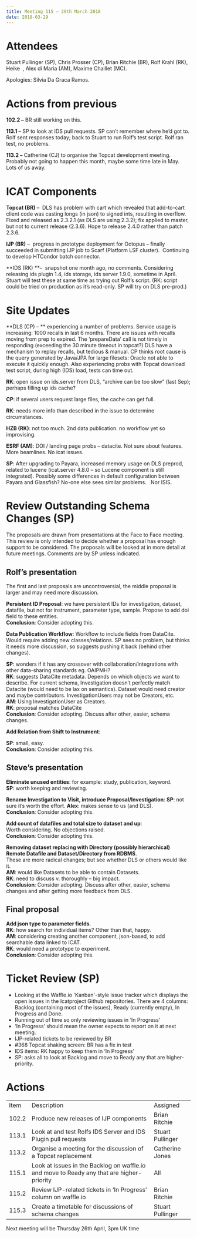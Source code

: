 ```yaml
---
title: Meeting 115 – 29th March 2018
date: 2018-03-29
---
```


# Attendees

Stuart Pullinger (SP), Chris Prosser (CP), Brian Ritchie (BR), Rolf
Krahl (RK), Heike  , Alex di Maria (AM), Maxime Chaillet (MC).

Apologies: Silvia Da Graca Ramos.

# Actions from previous

**102.2 –** BR still working on this.

**113.1 –** SP to look at IDS pull requests. SP can’t remember where
he’d got to. Rolf sent responses today; back to Stuart to run Rolf’s
test script. Rolf ran test, no problems.

**113.2 –** Catherine (CJ) to organise the Topcat development meeting.
Probably not going to happen this month, maybe some time late in May.
Lots of us away.

# ICAT Components

**Topcat (BR)** –  DLS has problem with cart which revealed that
add-to-cart client code was casting longs (in json) to signed ints,
resulting in overflow. Fixed and released as 2.3.2.1 (as DLS are using
2.3.2); fix applied to master, but not to current release (2.3.6). Hope
to release 2.4.0 rather than patch 2.3.6.

**IJP (BR)** –  progress in prototype deployment for Octopus – finally
succeeded in submitting IJP job to Scarf (Platform LSF cluster). 
Continuing to develop HTCondor batch connector.

**IDS (RK) **–  snapshot one month ago, no comments. Considering
releasing ids plugin 1.4, ids storage, ids server 1.9.0, sometime in
April. Stuart will test these at same time as trying out Rolf’s script.
(RK: script could be tried on production as it’s read-only. SP will try
on DLS pre-prod.)

# Site Updates

**DLS (CP) – ** experiencing a number of problems. Service usage is
increasing: 1000 recalls in last 6 months. There are issues with recalls
moving from prep to expired. The ‘prepareData’ call is not timely in
responding (exceeding the 30 minute timeout in topcat?) DLS have a
mechanism to replay recalls, but tedious & manual. CP thinks root cause
is the query generated by Java/JPA for large filesets: Oracle not able
to execute it quickly enough. Also experiencing probs with Topcat
download test script, during high (IDS) load, tests can time out.

**RK**: open issue on ids.server from DLS, “archive can be too slow”
(last Sep); perhaps filling up ids cache?

**CP**: if several users request large files, the cache can get full.

**RK**: needs more info than described in the issue to determine
circumstances.

**HZB (RK)**: not too much. 2nd data publication. no workflow yet so
improvising.

**ESRF (AM)**: DOI / landing page probs – datacite. Not sure about
features. More beamlines. No icat issues.

**SP**: After upgrading to Payara, increased memory usage on DLS
preprod, related to lucene (icat.server 4.8.0 – so Lucene component is
still integrated). Possibly some differences in default configuration
between Payara and Glassfish? No-one else sees similar problems.   Nor
ISIS.

# Review Outstanding Schema Changes (SP)

The proposals are drawn from presentations at the Face to Face meeting.
This review is only intended to decide whether a proposal has enough
support to be considered. The proposals will be looked at in more detail
at future meetings. Comments are by SP unless indicated.

## Rolf’s presentation

The first and last proposals are uncontroversial, the middle proposal is
larger and may need more discussion.

**Persistent ID Proposal**: we have persistent IDs for investigation,
dataset, datafile, but not for instrument, parameter type, sample.
Propose to add doi field to these entities.  
**Conclusion**: Consider adopting this.

**Data Publication Workflow**: Workflow to include fields from DataCite.
Would require adding new classes/relations. SP sees no problem, but
thinks it needs more discussion, so suggests pushing it back (behind
other changes).

**SP**: wonders if it has any crossover with collaboration/integrations
with other data-sharing standards eg. OAIPMH?  
**RK**: suggests DataCite metadata. Depends on which objects we want to
describe. For current schema, Investigation doesn’t perfectly match
Datacite (would need to be lax on semantics). Dataset would need creator
and maybe contributors. InvestigationUsers may not be Creators, etc.  
**AM**: Using InvestigationUser as Creators.  
**RK**: proposal matches DataCite  
**Conclusion**: Consider adopting. Discuss after other, easier, schema
changes.

**Add Relation from Shift to Instrument**:

**SP**: small, easy.  
**Conclusion**: Consider adopting this.

## Steve’s presentation

**Eliminate unused entities**: for example: study, publication,
keyword.  
**SP**: worth keeping and reviewing.

**Rename Investigation to Visit, introduce Proposal/Investigation**:
**SP**: not sure it’s worth the effort. **Alex**: makes sense to us (and
DLS).  
**Conclusion**: Consider adopting this.

**Add count of datafiles and total size to dataset and up**:  
Worth considering. No objections raised.  
**Conclusion**: Consider adopting this.

**Removing dataset replacing with Directory (possibly hierarchical)**  
**Remote Datafile and Dataset/Directory from RDBMS**.  
These are more radical changes; but see whether DLS or others would like
it.  
**AM**: would like Datasets to be able to contain Datasets.  
**RK**: need to discuss v. thoroughly – big impact.  
**Conclusion**: Consider adopting. Discuss after other, easier, schema
changes and after getting more feedback from DLS.

## Final proposal

**Add json type to parameter fields**.  
**RK**: how search for individual items? Other than that, happy.  
**AM**: considering creating another component, json-based, to add
searchable data linked to ICAT.  
**RK**: would need a prototype to experiment.  
**Conclusion**: Consider adopting this.

# Ticket Review (SP)

- Looking at the Waffle.io 'Kanban'-style issue tracker which displays
  the open issues in the Icatproject Github repositories. There are 4
  columns: Backlog (containing most of the issues), Ready (currently
  empty), In Progress and Done.
- Running out of time so only reviewing issues in ‘In Progress’
- ‘In Progress’ should mean the owner expects to report on it at next
  meeting.
- IJP-related tickets to be reviewed by BR
- \#368 Topcat shaking screen: BR has a fix in test
- IDS items: RK happy to keep them in ‘In Progress’
- SP: asks all to look at Backlog and move to Ready any that are
  higher-priority.

# Actions

|       |                                                                                           |                  |
| ----- | ----------------------------------------------------------------------------------------- | ---------------- |
| Item  | Description                                                                               | Assigned         |
| 102.2 | Produce new releases of IJP components                                                    | Brian Ritchie    |
| 113.1 | Look at and test Rolfs IDS Server and IDS Plugin pull requests                            | Stuart Pullinger |
| 113.2 | Organise a meeting for the discussion of a Topcat replacement                             | Catherine Jones  |
| 115.1 | Look at issues in the Backlog on waffle.io and move to Ready any that are higher-priority | All              |
| 115.2 | Review IJP-related tickets in ‘In Progress’ column on waffle.io                           | Brian Ritchie    |
| 115.3 | Create a timetable for discussions of schema changes                                      | Stuart Pullinger |

Next meeting will be Thursday 26th April, 3pm UK time
